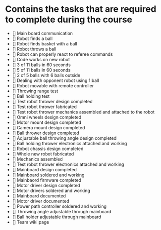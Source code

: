 # Contains the tasks that are required to complete during the course
- [] Main board communication
- [] Robot finds a ball
- [] Robot finds basket with a ball
- [] Robot throws a ball
- [] Robot can properly react to referee commands 
- [] Code works on new robot
- [] 3 of 11 balls in 60 seconds 
- [] 5 of 11 balls in 60 seconds 
- [] 2 of 5 balls with 6 balls outside
- [] Dealing with opponent robot using 1 ball
- [] Robot movable with remote controller 
- [] Throwing range test
- [] Ball holding test
- [] Test robot thrower design completed
- [] Test robot thrower fabricated
- [] Test robot thrower mechanics assembled and attached to the robot
- [] Omni wheels design completed
- [] Motor mount design completed
- [] Camera mount design completed
- [] Ball thrower design completed
- [] Adjustable ball throwing angle design completed
- [] Ball holding thrower electronics attached and working 
- [] Robot chassis design completed
- [] Whole new robot fabricated
- [] Mechanics assembled
- [] Test robot thrower electronics attached and working 
- [] Mainboard design completed
- [] Mainboard soldered and working
- [] Mainbaord firmware completed
- [] Motor driver design completed
- [] Motor drivers soldered and working 
- [] Mainboard documented
- [] Motor driver documented
- [] Power path controller soldered and working 
- [] Throwing angle adjustable through mainboard
- [] Ball holder adjustable through mainboard
- [] Team wiki page


